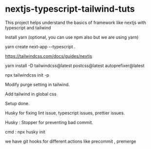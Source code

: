 # nextjs-typescript-tailwind-tuts
This project helps understand the basics of framework like nextjs with typescript and tailwind

Install yarn (optional, you can use npm also but we are using yarn)

<!-- create next app with typescript -->
yarn create next-app --typescript .  

<!-- Tailwind config guide for nextjs -->
https://tailwindcss.com/docs/guides/nextjs

<!-- Intall tailwind dev dependencies -->
yarn install -D tailwindcss@latest postcss@latest autoprefixer@latest


<!-- Initialize tailwind config -->
npx tailwindcss init -p



Modify purge setting in tailwind.

Add tailwind in global css

Setup done.


Husky for fixing lint issue, typescript issues, prettier issues.

Husky : Stopper for preventing bad commit. 

cmd : npx husky init


we have git hooks for different actions like precommit , premerge




